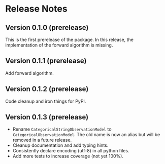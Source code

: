# Release Notes

## Version 0.1.0 (prerelease)

This is the first prerelease of the package. In this release, the implementation of the forward algorithm is missing.

## Version 0.1.1 (prerelease)

Add forward algorithm.

## Version 0.1.2 (prerelease)

Code cleanup and iron things for PyPI.

## Version 0.1.3 (prerelease)

* Rename `CategoricalStringObservationModel` to `CategoricalObservationModel`. The old name is now an alias but will be removed in a future release.
* Cleanup documentation and add typing hints. 
* Consistently declare encoding (utf-8) in all python files.
* Add more tests to increase coverage (not yet 100%).
